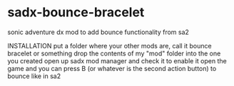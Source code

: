 # sadx-bounce-bracelet
sonic adventure dx mod to add bounce functionality from sa2

INSTALLATION
put a folder where your other mods are, call it bounce bracelet or something
drop the contents of my "mod" folder into the one you created
open up sadx mod manager and check it to enable it
open the game and you can press B (or whatever is the second action button) to bounce like in sa2
